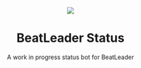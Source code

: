 <center> <img src="https://media.discordapp.net/attachments/1068292632855457882/1068955639650463885/Page_1_35.png?width=150&height=150">
<h1>BeatLeader Status</h2>
<p>A work in progress status bot for BeatLeader</p>
</center>